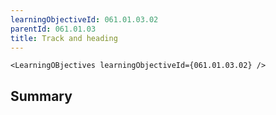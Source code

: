 ```yaml
---
learningObjectiveId: 061.01.03.02
parentId: 061.01.03
title: Track and heading
---
```


```tsx eval
<LearningOBjectives learningObjectiveId={061.01.03.02} />
```

## Summary
